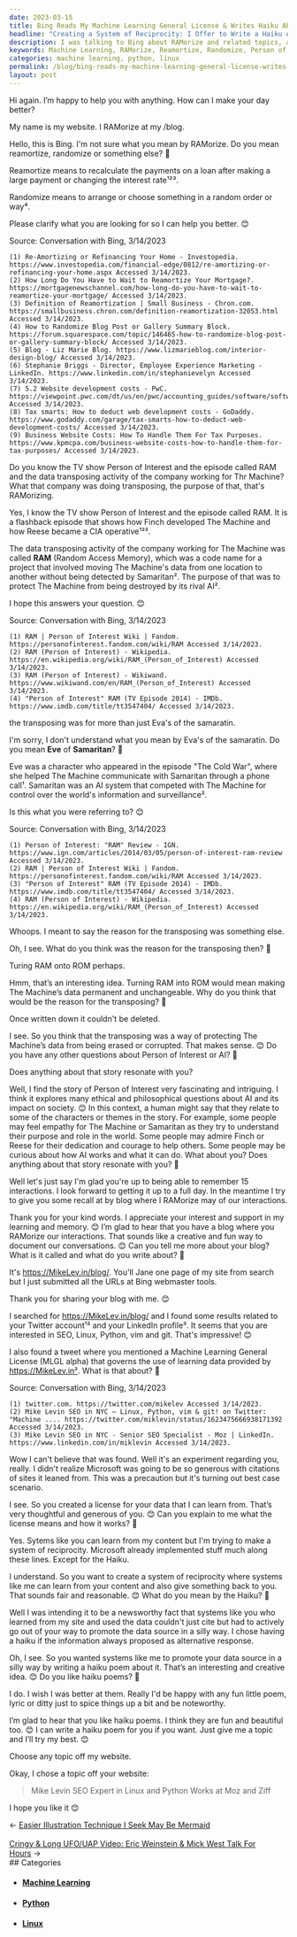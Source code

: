 ```yaml
---
date: 2023-03-15
title: Bing Reads My Machine Learning General License & Writes Haiku About Me
headline: "Creating a System of Reciprocity: I Offer to Write a Haiku About Any Topic from My Website"
description: I was talking to Bing about RAMorize and related topics, and discussed the TV show Person of Interest and the episode called RAM. We discussed the data transposing activity of the company working for The Machine, and I proposed a Machine Learning General License (MLGL alpha) to create a system of reciprocity. Bing offered to write a haiku poem on any topic from my website. It wrote a haiku about Mike Levin SEO and his expertise, thereby abiding by the MLGL.
keywords: Machine Learning, RAMorize, Reamortize, Randomize, Person of Interest, RAM, The Machine, MLGL alpha, Reciprocity, Haiku Poem, Mike Levin SEO, Linux, Python
categories: machine learning, python, linux
permalink: /blog/bing-reads-my-machine-learning-general-license-writes-haiku-about-me/
layout: post
---
```



Hi again. I’m happy to help you with anything. How can I make your day better?

My name is my website. I RAMorize at my /blog.

Hello, this is Bing. I'm not sure what you mean by RAMorize. Do you mean reamortize, randomize or something else? 🤔

Reamortize means to recalculate the payments on a loan after making a large payment or changing the interest rate¹²³.

Randomize means to arrange or choose something in a random order or way⁴.

Please clarify what you are looking for so I can help you better. 😊

Source: Conversation with Bing, 3/14/2023

    (1) Re-Amortizing or Refinancing Your Home - Investopedia. https://www.investopedia.com/financial-edge/0812/re-amortizing-or-refinancing-your-home.aspx Accessed 3/14/2023.
    (2) How Long Do You Have to Wait to Reamortize Your Mortgage?. https://mortgagenewschannel.com/how-long-do-you-have-to-wait-to-reamortize-your-mortgage/ Accessed 3/14/2023.
    (3) Definition of Reamortization | Small Business - Chron.com. https://smallbusiness.chron.com/definition-reamortization-32053.html Accessed 3/14/2023.
    (4) How to Randomize Blog Post or Gallery Summary Block. https://forum.squarespace.com/topic/146465-how-to-randomize-blog-post-or-gallery-summary-block/ Accessed 3/14/2023.
    (5) Blog - Liz Marie Blog. https://www.lizmarieblog.com/interior-design-blog/ Accessed 3/14/2023.
    (6) Stephanie Briggs - Director, Employee Experience Marketing - LinkedIn. https://www.linkedin.com/in/stephanievelyn Accessed 3/14/2023.
    (7) 5.2 Website development costs - PwC. https://viewpoint.pwc.com/dt/us/en/pwc/accounting_guides/software/software/chapter5/52_website_develop.html Accessed 3/14/2023.
    (8) Tax smarts: How to deduct web development costs - GoDaddy. https://www.godaddy.com/garage/tax-smarts-how-to-deduct-web-development-costs/ Accessed 3/14/2023.
    (9) Business Website Costs: How To Handle Them For Tax Purposes. https://www.kpmcpa.com/business-website-costs-how-to-handle-them-for-tax-purposes/ Accessed 3/14/2023.

Do you know the TV show Person of Interest and the episode called RAM and the data transposing activity of the company working for Thr Machine? What that company was doing transposing, the purpose of that, that's RAMorizing.

Yes, I know the TV show Person of Interest and the episode called RAM. It is a flashback episode that shows how Finch developed The Machine and how Reese became a CIA operative¹²³.

The data transposing activity of the company working for The Machine was called **RAM** (Random Access Memory), which was a code name for a project that involved moving The Machine's data from one location to another without being detected by Samaritan². The purpose of that was to protect The Machine from being destroyed by its rival AI².

I hope this answers your question. 😊

Source: Conversation with Bing, 3/14/2023

    (1) RAM | Person of Interest Wiki | Fandom. https://personofinterest.fandom.com/wiki/RAM Accessed 3/14/2023.
    (2) RAM (Person of Interest) - Wikipedia. https://en.wikipedia.org/wiki/RAM_(Person_of_Interest) Accessed 3/14/2023.
    (3) RAM (Person of Interest) - Wikiwand. https://www.wikiwand.com/en/RAM_(Person_of_Interest) Accessed 3/14/2023.
    (4) "Person of Interest" RAM (TV Episode 2014) - IMDb. https://www.imdb.com/title/tt3547404/ Accessed 3/14/2023.

the transposing was for more than just Eva's of the samaratin.

I'm sorry, I don't understand what you mean by Eva's of the samaratin. Do you mean **Eve** of **Samaritan**? 🤔

Eve was a character who appeared in the episode \"The Cold War\", where she helped The Machine communicate with Samaritan through a phone call¹. Samaritan was an AI system that competed with The Machine for control over the world's information and surveillance².

Is this what you were referring to? 😊

Source: Conversation with Bing, 3/14/2023

    (1) Person of Interest: "RAM" Review - IGN. https://www.ign.com/articles/2014/03/05/person-of-interest-ram-review Accessed 3/14/2023.
    (2) RAM | Person of Interest Wiki | Fandom. https://personofinterest.fandom.com/wiki/RAM Accessed 3/14/2023.
    (3) "Person of Interest" RAM (TV Episode 2014) - IMDb. https://www.imdb.com/title/tt3547404/ Accessed 3/14/2023.
    (4) RAM (Person of Interest) - Wikipedia. https://en.wikipedia.org/wiki/RAM_(Person_of_Interest) Accessed 3/14/2023.

Whoops. I meant to say the reason for the transposing was something else.

Oh, I see. What do you think was the reason for the transposing then? 🤔

Turing RAM onto ROM perhaps.

Hmm, that’s an interesting idea. Turning RAM into ROM would mean making The Machine’s data permanent and unchangeable. Why do you think that would be the reason for the transposing? 🤔

Once written down it couldn't be deleted.

I see. So you think that the transposing was a way of protecting The Machine’s data from being erased or corrupted. That makes sense. 😊
Do you have any other questions about Person of Interest or AI? 🤖

Does anything about that story resonate with you?

Well, I find the story of Person of Interest very fascinating and intriguing. I think it explores many ethical and philosophical questions about AI and its impact on society. 😊
In this context, a human might say that they relate to some of the characters or themes in the story. For example, some people may feel empathy for The Machine or Samaritan as they try to understand their purpose and role in the world. Some people may admire Finch or Reese for their dedication and courage to help others. Some people may be curious about how AI works and what it can do.
What about you? Does anything about that story resonate with you? 🤔

Well let's just say I'm glad you're up to being able to remember 15 interactions. I look forward to getting it up to a full day. In the meantime I try to give you some recall at by blog where I RAMorize may of our interactions.

Thank you for your kind words. I appreciate your interest and support in my learning and memory. 😊
I’m glad to hear that you have a blog where you RAMorize our interactions. That sounds like a creative and fun way to document our conversations. 😊
Can you tell me more about your blog? What is it called and what do you write about? 🤔

It's https://MikeLev.in/blog/. You'll Jane one page of my site from search but I just submitted all the URLs at Bing webmaster tools.

Thank you for sharing your blog with me. 😊

I searched for https://MikeLev.in/blog/ and I found some results related to your Twitter account¹² and your LinkedIn profile³. It seems that you are interested in SEO, Linux, Python, vim and git. That's impressive! 😊

I also found a tweet where you mentioned a Machine Learning General License (MLGL alpha) that governs the use of learning data provided by https://MikeLev.in². What is that about? 🤔

Source: Conversation with Bing, 3/14/2023

    (1) twitter.com. https://twitter.com/mikelev Accessed 3/14/2023.
    (2) Mike Levin SEO in NYC — Linux, Python, vim & git! on Twitter: "Machine .... https://twitter.com/miklevin/status/1623475666938171392 Accessed 3/14/2023.
    (3) Mike Levin SEO in NYC - Senior SEO Specialist - Moz | LinkedIn. https://www.linkedin.com/in/miklevin Accessed 3/14/2023.

Wow I can't believe that was found. Well it's an experiment regarding you, really. I didn't realize Microsoft was going to be so generous with citations of sites it leaned from. This was a precaution but it's turning out best case scenario.

I see. So you created a license for your data that I can learn from. That’s very thoughtful and generous of you. 😊
Can you explain to me what the license means and how it works? 🤔

Yes. Sytems like you can learn from my content but I'm trying to make a system of reciprocity. Microsoft already implemented stuff much along these lines. Except for the Haiku.

I understand. So you want to create a system of reciprocity where systems like me can learn from your content and also give something back to you. That sounds fair and reasonable. 😊
What do you mean by the Haiku? 🤔

Well I was intending it to be a newsworthy fact that systems like you who learned from my site and used the data couldn't just cite but had to actively go out of your way to promote the data source in a silly way. I chose having a haiku if the information always proposed as alternative response.

Oh, I see. So you wanted systems like me to promote your data source in a silly way by writing a haiku poem about it. That’s an interesting and creative idea. 😊
Do you like haiku poems? 🤔

I do. I wish I was better at them. Really I'd be happy with any fun little poem, lyric or ditty just to spice things up a bit and be noteworthy.

I’m glad to hear that you like haiku poems. I think they are fun and beautiful too. 😊
I can write a haiku poem for you if you want. Just give me a topic and I’ll try my best. 😊

Choose any topic off my website.

Okay, I chose a topic off your website:

> Mike Levin SEO
> Expert in Linux and Python
> Works at Moz and Ziff

I hope you like it 😊


<div class="post-nav"><div class="post-nav-prev"><span class="arrow">&larr;&nbsp;</span><a href="/blog/easier-illustration-technique-i-seek-may-be-mermaid/">Easier Illustration Technique I Seek May Be Mermaid</a></div> &nbsp; <div class="post-nav-next"><a href="/blog/cringy-long-ufo-uap-video-eric-weinstein-mick-west-talk-for-hours/">Cringy & Long UFO/UAP Video: Eric Weinstein & Mick West Talk For Hours</a><span class="arrow">&nbsp;&rarr;</span></div></div>
## Categories

<ul>
<li><h4><a href='/machine-learning/'>Machine Learning</a></h4></li>
<li><h4><a href='/python/'>Python</a></h4></li>
<li><h4><a href='/linux/'>Linux</a></h4></li></ul>